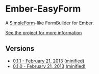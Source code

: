 # Ember-EasyForm #

A [SimpleForm](https://github.com/plataformatec/simple_form)-like FormBuilder for Ember.

[See the project for more information](https://github.com/dockyard/ember-easyForm)

## Versions ##

* [0.1.1 - February 21, 2013](https://raw.github.com/dockyard/ember-builds/master/easyForm/ember-easyForm-0.1.1.js) [(minified)](https://raw.github.com/dockyard/ember-builds/master/easyForm/ember-easyForm-0.1.1.min.js) 
* [0.1.0 - February 21, 2013](https://raw.github.com/dockyard/ember-builds/master/easyForm/ember-easyForm-0.1.0.js) [(minified)](https://raw.github.com/dockyard/ember-builds/master/easyForm/ember-easyForm-0.1.0.min.js) 
